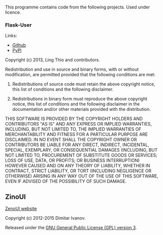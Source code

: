 This programme contains code from the following projects. Used under
licence.

### Flask-User

Links:
* [Github](https://github.com/lingthio/Flask-User)
* [PyPI](https://pypi.python.org/pypi/Flask-User)

Copyright (c) 2013, Ling Thio and contributors.

Redistribution and use in source and binary forms, with or without
modification, are permitted provided that the following conditions are met:

1. Redistributions of source code must retain the above copyright notice, this
   list of conditions and the following disclaimer.

2. Redistributions in binary form must reproduce the above copyright notice,
   this list of conditions and the following disclaimer in the documentation
   and/or other materials provided with the distribution.

THIS SOFTWARE IS PROVIDED BY THE COPYRIGHT HOLDERS AND CONTRIBUTORS "AS IS" AND
ANY EXPRESS OR IMPLIED WARRANTIES, INCLUDING, BUT NOT LIMITED TO, THE IMPLIED
WARRANTIES OF MERCHANTABILITY AND FITNESS FOR A PARTICULAR PURPOSE ARE
DISCLAIMED. IN NO EVENT SHALL THE COPYRIGHT OWNER OR CONTRIBUTORS BE LIABLE FOR
ANY DIRECT, INDIRECT, INCIDENTAL, SPECIAL, EXEMPLARY, OR CONSEQUENTIAL DAMAGES
(INCLUDING, BUT NOT LIMITED TO, PROCUREMENT OF SUBSTITUTE GOODS OR SERVICES;
LOSS OF USE, DATA, OR PROFITS; OR BUSINESS INTERRUPTION) HOWEVER CAUSED AND
ON ANY THEORY OF LIABILITY, WHETHER IN CONTRACT, STRICT LIABILITY, OR TORT
(INCLUDING NEGLIGENCE OR OTHERWISE) ARISING IN ANY WAY OUT OF THE USE OF THIS
SOFTWARE, EVEN IF ADVISED OF THE POSSIBILITY OF SUCH DAMAGE.

## ZinoUI

[ZenoUI website](https://zinoui.com)

Copyright (c) 2012-2015 Dimitar Ivanov.

Released under the [GNU General Public License (GPL) version 3](http://www.gnu.org/copyleft/gpl.html).
